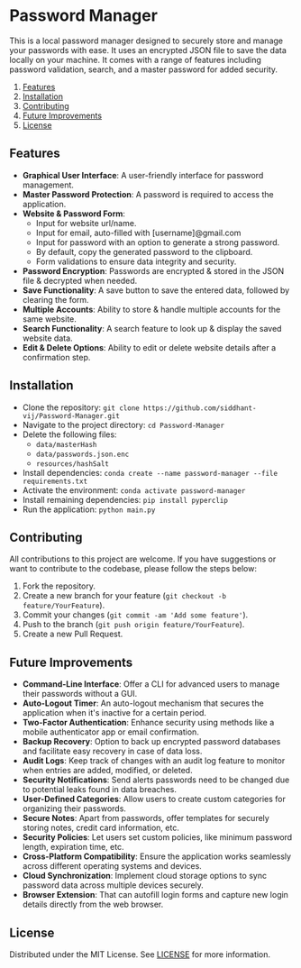 # Password Manager

This is a local password manager designed to securely store and manage your passwords with ease. It uses an encrypted JSON file to save the data locally on your machine. It comes with a range of features including password validation, search, and a master password for added security.

1. [Features](#features)
1. [Installation](#installation)
1. [Contributing](#contributing)
1. [Future Improvements](#future-improvements)
1. [License](#license)

## Features

- **Graphical User Interface**: A user-friendly interface for password management.
- **Master Password Protection**: A password is required to access the application.
- **Website & Password Form**:
  - Input for website url/name.
  - Input for email, auto-filled with [username]@gmail.com
  - Input for password with an option to generate a strong password.
  - By default, copy the generated password to the clipboard.
  - Form validations to ensure data integrity and security.
- **Password Encryption**: Passwords are encrypted & stored in the JSON file & decrypted when needed.
- **Save Functionality**: A save button to save the entered data, followed by clearing the form.
- **Multiple Accounts**: Ability to store & handle multiple accounts for the same website.
- **Search Functionality**: A search feature to look up & display the saved website data.
- **Edit & Delete Options**: Ability to edit or delete website details after a confirmation step.

## Installation

- Clone the repository: `git clone https://github.com/siddhant-vij/Password-Manager.git`
- Navigate to the project directory: `cd Password-Manager`
- Delete the following files:
  - `data/masterHash`
  - `data/passwords.json.enc`
  - `resources/hashSalt`
- Install dependencies: `conda create --name password-manager --file requirements.txt`
- Activate the environment: `conda activate password-manager`
- Install remaining dependencies: `pip install pyperclip`
- Run the application: `python main.py`

## Contributing

All contributions to this project are welcome. If you have suggestions or want to contribute to the codebase, please follow the steps below:

1. Fork the repository.
2. Create a new branch for your feature (`git checkout -b feature/YourFeature`).
3. Commit your changes (`git commit -am 'Add some feature'`).
4. Push to the branch (`git push origin feature/YourFeature`).
5. Create a new Pull Request.

## Future Improvements
- **Command-Line Interface**: Offer a CLI for advanced users to manage their passwords without a GUI.
- **Auto-Logout Timer**: An auto-logout mechanism that secures the application when it's inactive for a certain period.
- **Two-Factor Authentication**: Enhance security using methods like a mobile authenticator app or email confirmation.
- **Backup Recovery**: Option to back up encrypted password databases and facilitate easy recovery in case of data loss.
- **Audit Logs**: Keep track of changes with an audit log feature to monitor when entries are added, modified, or deleted.
- **Security Notifications**: Send alerts passwords need to be changed due to potential leaks found in data breaches.
- **User-Defined Categories**: Allow users to create custom categories for organizing their passwords.
- **Secure Notes**: Apart from passwords, offer templates for securely storing notes, credit card information, etc.
- **Security Policies**: Let users set custom policies, like minimum password length, expiration time, etc.
- **Cross-Platform Compatibility**: Ensure the application works seamlessly across different operating systems and devices.
- **Cloud Synchronization**: Implement cloud storage options to sync password data across multiple devices securely.
- **Browser Extension**: That can autofill login forms and capture new login details directly from the web browser.


## License

Distributed under the MIT License. See [LICENSE](https://github.com/siddhant-vij/Password-Manager/blob/main/LICENSE) for more information.